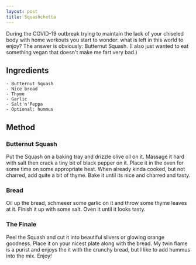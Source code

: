 ```yaml
---
layout: post
title: Squashchetta
---
```


During the COVID-19 outbreak trying to maintain the
lack of your chiseled body with home workouts
you start to wonder: what is left in this world 
to enjoy? The answer is obviously: Butternut Squash.
(I also just wanted to eat something vegan that doesn't
make me fart very bad.)


Ingredients
-------------

```
- Butternut Squash
- Nice bread
- Thyme
- Garlic
- Salt'n'Peppa
- Optional: hummus
``` 

Method
------------

### Butternut Squash

Put the Squash on a baking tray and drizzle olive oil on it.
Massage it hard with salt then crack a tiny bit of black pepper 
on it. Place it in the oven for some time on some appropriate heat.
When already kinda cooked, but not charred, add quite a bit of thyme.
Bake it until its nice and charred and tasty.

### Bread

Oil up the bread, schmeeer some garlic on it and throw some thyme 
leaves at it. Finish it up with some salt. Oven it until it looks
tasty.

### The Finale

Peel the Squash and cut it into beautiful slivers or glowing 
orange goodness. Place it on your nicest plate along with the
bread. My twin flame is a purist and enjoys the it with the
crunchy bread, but I like to add hummus into the mix.
Enjoy!
